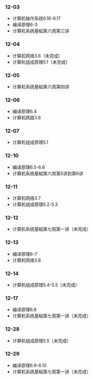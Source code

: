 ### 12-03
* 计算机操作系统6.16-6.17
* 编译原理6-3
* 计算机系统基础第六周第三讲
### 12-04
* 计算机网络3.6（未完成）
* 计算机组成原理5.1（未完成）
### 12-05
* 计算机系统基础第六周第四讲
### 12-06
* 编译原理6.4
* 计算机网路3.6
### 12-07
* 计算机组成原理5.1
### 12-10
* 编译原理6.5-6.6
* 计算机系统基础第六周第5讲到第6讲
### 12-11
* 计算机网络3.7
* 计算机组成原理5.2-5.3
### 12-12
* 计算机系统基础第七周第一讲（未完成）
### 12-13
* 编译原理6-7
* 计算机网络3.8
### 12-14
* 计算机组成原理5.4-5.5（未完成）
### 12-17
* 编译原理6.8
* 计算机系统基础第七周第一讲（未完成）
### 12-28
* 计算机组成原理5.5（未完成）
### 12-29
* 编译原理6.9-6.10
* 计算机系统基础第七周第一讲（未完成）